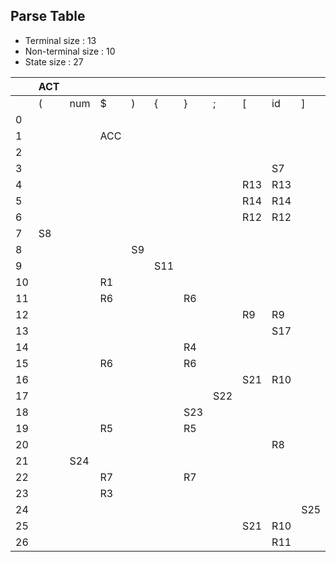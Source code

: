 ## Parse Table
- Terminal size : 13
- Non-terminal size : 10
- State size : 27

| | ACT |  |  |  |  |  |  |  |  |  |  |  |  | GOTO |  |  |  |  |  |  |  |  |  | 
| --- | --- | --- | --- | --- | --- | --- | --- | --- | --- | --- | --- | --- | --- | --- | --- | --- | --- | --- | --- | --- | --- | --- | --- | 
| | ( | num | $ | ) | { | } | ; | [ | id | ] | float | real | int | array | B | type | decl | decls | block | basic | stmts | A | program | 
| 0 |   |   |   |   |   |   |   |   |   |   | R2 | R2 | R2 |   |   |   |   |   |   |   |   | G2 | G1 | 
| 1 |   |   | ACC |   |   |   |   |   |   |   |   |   |   |   |   |   |   |   |   |   |   |   |   | 
| 2 |   |   |   |   |   |   |   |   |   |   | S6 | S5 | S4 |   |   |   |   |   |   | G3 |   |   |   | 
| 3 |   |   |   |   |   |   |   |   | S7 |   |   |   |   |   |   |   |   |   |   |   |   |   |   | 
| 4 |   |   |   |   |   |   |   | R13 | R13 |   |   |   |   |   |   |   |   |   |   |   |   |   |   | 
| 5 |   |   |   |   |   |   |   | R14 | R14 |   |   |   |   |   |   |   |   |   |   |   |   |   |   | 
| 6 |   |   |   |   |   |   |   | R12 | R12 |   |   |   |   |   |   |   |   |   |   |   |   |   |   | 
| 7 | S8 |   |   |   |   |   |   |   |   |   |   |   |   |   |   |   |   |   |   |   |   |   |   | 
| 8 |   |   |   | S9 |   |   |   |   |   |   |   |   |   |   |   |   |   |   |   |   |   |   |   | 
| 9 |   |   |   |   | S11 |   |   |   |   |   |   |   |   |   |   |   |   |   | G10 |   |   |   |   | 
| 10 |   |   | R1 |   |   |   |   |   |   |   |   |   |   |   |   |   |   |   |   |   |   |   |   | 
| 11 |   |   | R6 |   |   | R6 |   |   |   |   | S6 | S5 | S4 |   |   | G13 | G15 | G14 |   | G12 |   |   |   | 
| 12 |   |   |   |   |   |   |   | R9 | R9 |   |   |   |   |   | G16 |   |   |   |   |   |   |   |   | 
| 13 |   |   |   |   |   |   |   |   | S17 |   |   |   |   |   |   |   |   |   |   |   |   |   |   | 
| 14 |   |   |   |   |   | R4 |   |   |   |   |   |   |   |   |   |   |   |   |   |   | G18 |   |   | 
| 15 |   |   | R6 |   |   | R6 |   |   |   |   | S6 | S5 | S4 |   |   | G13 | G15 | G19 |   | G12 |   |   |   | 
| 16 |   |   |   |   |   |   |   | S21 | R10 |   |   |   |   | G20 |   |   |   |   |   |   |   |   |   | 
| 17 |   |   |   |   |   |   | S22 |   |   |   |   |   |   |   |   |   |   |   |   |   |   |   |   | 
| 18 |   |   |   |   |   | S23 |   |   |   |   |   |   |   |   |   |   |   |   |   |   |   |   |   | 
| 19 |   |   | R5 |   |   | R5 |   |   |   |   |   |   |   |   |   |   |   |   |   |   |   |   |   | 
| 20 |   |   |   |   |   |   |   |   | R8 |   |   |   |   |   |   |   |   |   |   |   |   |   |   | 
| 21 |   | S24 |   |   |   |   |   |   |   |   |   |   |   |   |   |   |   |   |   |   |   |   |   | 
| 22 |   |   | R7 |   |   | R7 |   |   |   |   | R7 | R7 | R7 |   |   |   |   |   |   |   |   |   |   | 
| 23 |   |   | R3 |   |   |   |   |   |   |   |   |   |   |   |   |   |   |   |   |   |   |   |   | 
| 24 |   |   |   |   |   |   |   |   |   | S25 |   |   |   |   |   |   |   |   |   |   |   |   |   | 
| 25 |   |   |   |   |   |   |   | S21 | R10 |   |   |   |   | G26 |   |   |   |   |   |   |   |   |   | 
| 26 |   |   |   |   |   |   |   |   | R11 |   |   |   |   |   |   |   |   |   |   |   |   |   |   | 
